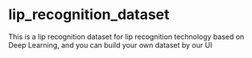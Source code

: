 # lip_recognition_dataset
This is a lip recognition dataset for  lip recognition technology based on Deep Learning, and you can build your own dataset by our UI
